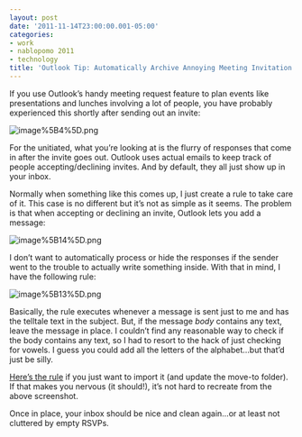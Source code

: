 ```yaml
---
layout: post
date: '2011-11-14T23:00:00.001-05:00'
categories:
- work
- nablopomo 2011
- technology
title: 'Outlook Tip: Automatically Archive Annoying Meeting Invitation Responses'
---
```



If you use Outlook’s handy meeting request feature to plan events like presentations and lunches involving a lot of people, you have probably experienced this shortly after sending out an invite:

![image%5B4%5D.png](/assets/2011/image%5B4%5D.png)

For the unitiated, what you’re looking at is the flurry of responses that come in after the invite goes out. Outlook uses actual emails to keep track of people accepting/declining invites. And by default, they all just show up in your inbox. 

Normally when something like this comes up, I just create a rule to take care of it. This case is no different but it’s not as simple as it seems. The problem is that when accepting or declining an invite, Outlook lets you add a message:

![image%5B14%5D.png](/assets/2011/image%5B14%5D.png)  

I don’t want to automatically process or hide the responses if the sender went to the trouble to actually write something inside. With that in mind, I have the following rule:

![image%5B13%5D.png](/assets/2011/image%5B13%5D.png)

Basically, the rule executes whenever a message is sent just to me and has the telltale text in the subject. But, if the message *body* contains any text, leave the message in place. I couldn’t find any reasonable way to check if the body contains any text, so I had to resort to the hack of just checking for vowels. I guess you could add all the letters of the alphabet…but that’d just be silly.

[Here’s the rule](http://dl.dropbox.com/u/11272726/blog/Hide%20Annoying%20Meeting%20Responses.rwz) if you just want to import it (and update the move-to folder). If that makes you nervous (it should!), it’s not hard to recreate from the above screenshot.

Once in place, your inbox should be nice and clean again…or at least not cluttered by empty RSVPs.